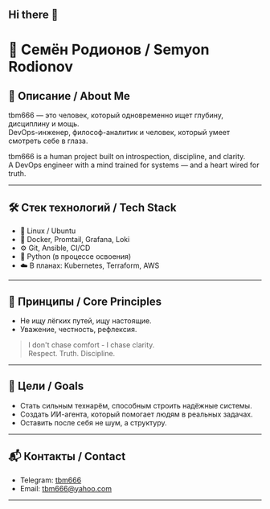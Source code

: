 ## Hi there 👋

# 🧠 Семён Родионов / Semyon Rodionov

## 📌 Описание / About Me

tbm666 — это человек, который одновременно ищет глубину, дисциплину и мощь.  
DevOps-инженер, философ-аналитик и человек, который умеет смотреть себе в глаза.

tbm666 is a human project built on introspection, discipline, and clarity.  
A DevOps engineer with a mind trained for systems — and a heart wired for truth.

---

## 🛠 Стек технологий / Tech Stack

- 🐧 Linux / Ubuntu
- 🐳 Docker, Promtail, Grafana, Loki
- ⚙️ Git, Ansible, CI/CD
- 🧠 Python (в процессе освоения)
- ☁️ В планах: Kubernetes, Terraform, AWS

---

## 🧭 Принципы / Core Principles

- Не ищу лёгких путей, ищу настоящие.    
- Уважение, честность, рефлексия.

> I don't chase comfort - I chase clarity.  
> Respect. Truth. Discipline.

---

## 🧱 Цели / Goals

- Стать сильным технарём, способным строить надёжные системы.  
- Создать ИИ-агента, который помогает людям в реальных задачах.  
- Оставить после себя не шум, а структуру.

---

## 📬 Контакты / Contact

- Telegram: [tbm666](https://t.me/tbm666)
- Email: [tbm666@yahoo.com](mailto:tbm666@yahoo.com)

---
